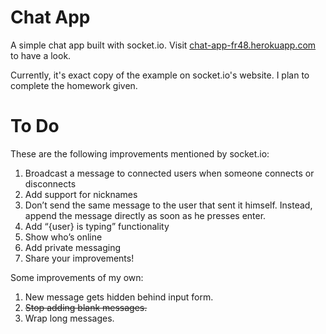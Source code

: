 # Chat App

A simple chat app built with socket.io. Visit [chat-app-fr48.herokuapp.com](http://chat-app-fr48.herokuapp.com/) to have a look.

Currently, it's exact copy of the example on socket.io's website. I plan to complete the homework given.

# To Do

These are the following improvements mentioned by socket.io:

1. Broadcast a message to connected users when someone connects or disconnects
2. Add support for nicknames
3. Don’t send the same message to the user that sent it himself. Instead, append the message directly as soon as he presses enter.
4. Add “{user} is typing” functionality
5. Show who’s online
6. Add private messaging
7. Share your improvements!

Some improvements of my own:

1. New message gets hidden behind input form.
2. ~~Stop adding blank messages.~~
3. Wrap long messages.
